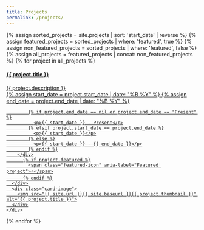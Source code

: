 ```yaml
---
title: Projects
permalink: /projects/
---
```


<div class="card-container">
  {% assign sorted_projects = site.projects | sort: 'start_date' | reverse %}
  {% assign featured_projects = sorted_projects | where: 'featured', true %}
  {% assign non_featured_projects = sorted_projects | where: 'featured', false %}
  {% assign all_projects = featured_projects | concat: non_featured_projects %}
  {% for project in all_projects %}
  <a href="{{ site.baseurl }}/projects/{{ project.slug }}" class="card-link">
    <div class="card">
      <div class="card-content">
		    <h4 class="card-title">{{ project.title }}</h4>
        <div class="card-description">{{ project.description }}</div>
  		  <div class="card-duration">
            {% assign start_date = project.start_date | date: "%B %Y" %}
            {% assign end_date = project.end_date | date: "%B %Y" %}

            {% if project.end_date == nil or project.end_date == "Present" %}
              <p>{{ start_date }} - Present</p>
            {% elsif project.start_date == project.end_date %}
              <p>{{ start_date }}</p>
            {% else %}
              <p>{{ start_date }} - {{ end_date }}</p>
            {% endif %}
        </div>
          {% if project.featured %}
            <span class="featured-icon" aria-label="Featured project">⭐</span>
          {% endif %}
      </div>
      <div class="card-image">
        <img src="{{ site.url }}{{ site.baseurl }}{{ project.thumbnail }}" alt="{{ project.title }}">
      </div>
    </div>
  </a>
  {% endfor %}
</div>
